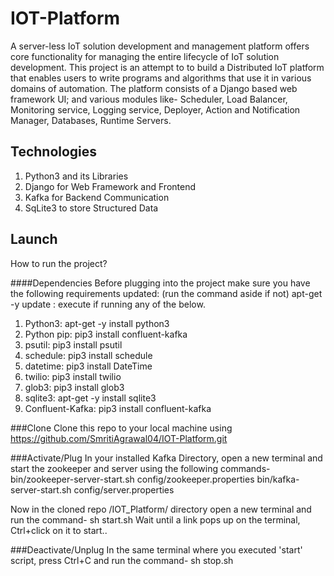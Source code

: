 # IOT-Platform
A server-less IoT solution development and management platform offers core functionality for managing the entire lifecycle of IoT solution development. This project is an attempt to to build a Distributed IoT platform that enables users to write programs and algorithms that use it in various domains of automation. 
The platform consists of a Django based web framework UI; and various modules like- Scheduler, Load Balancer, Monitoring service, Logging service, Deployer, Action and Notification Manager, Databases, Runtime Servers.

## Technologies 
1) Python3 and its Libraries
2) Django for Web Framework and Frontend
3) Kafka for Backend Communication
4) SqLite3 to store Structured Data

## Launch
How to run the project?

####Dependencies
Before plugging into the project make sure you have the following requirements updated: (run the command aside if not)
apt-get -y update : execute if running any of the below.
1) Python3: apt-get -y install python3 
2) Python pip: pip3 install confluent-kafka
3) psutil: pip3 install psutil
4) schedule: pip3 install schedule
5) datetime: pip3 install DateTime
6) twilio: pip3 install twilio
7) glob3: pip3 install glob3
8) sqlite3: apt-get -y install sqlite3
9) Confluent-Kafka: pip3 install confluent-kafka

###Clone
Clone this repo to your local machine using https://github.com/SmritiAgrawal04/IOT-Platform.git

###Activate/Plug
In your installed Kafka Directory, open a new terminal and start the zookeeper and server using the following commands- 
bin/zookeeper-server-start.sh config/zookeeper.properties
bin/kafka-server-start.sh config/server.properties

Now in the cloned repo /IOT_Platform/ directory open a new terminal and run the command-
sh start.sh
Wait until a link pops up on the terminal, Ctrl+click on it to start..

###Deactivate/Unplug
In the same terminal where you executed 'start' script, press Ctrl+C and run the command- 
sh stop.sh

